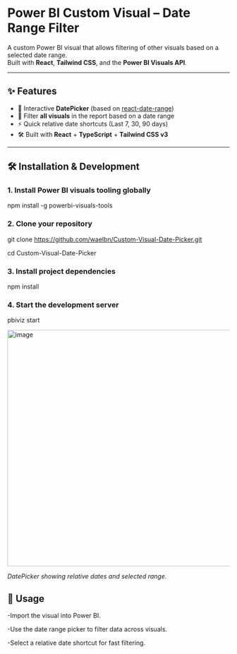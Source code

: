 # Power BI Custom Visual – Date Range Filter

A custom Power BI visual that allows filtering of other visuals based on a selected date range.  
Built with **React**, **Tailwind CSS**, and the **Power BI Visuals API**.

---

## ✨ Features

- 📅 Interactive **DatePicker** (based on [react-date-range](https://github.com/hypeserver/react-date-range))
- 🎯 Filter **all visuals** in the report based on a date range
- ⚡ Quick relative date shortcuts (Last 7, 30, 90 days)
- 🛠 Built with **React** + **TypeScript** + **Tailwind CSS v3**

---

## 🛠 Installation & Development

### 1. Install Power BI visuals tooling globally
npm install -g powerbi-visuals-tools

### 2. Clone your repository
git clone https://github.com/waelbn/Custom-Visual-Date-Picker.git

cd Custom-Visual-Date-Picker

### 3. Install project dependencies
npm install

### 4. Start the development server
pbiviz start


<img width="1045" height="536" alt="image" src="https://github.com/user-attachments/assets/f4e9eb30-a415-4ea5-bdf0-50e8162c7b45" />

*DatePicker showing relative dates and selected range.*


## 🚀 Usage

-Import the visual into Power BI.

-Use the date range picker to filter data across visuals.

-Select a relative date shortcut for fast filtering.
